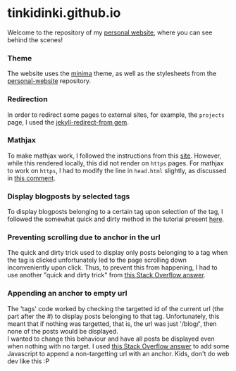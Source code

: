 # tinkidinki.github.io

Welcome to the repository of my [personal website](https://tinkidinki.github.io/), where you can see behind the scenes!

### Theme
The website uses the [minima](https://github.com/jekyll/minima) theme, as well as the stylesheets from the [personal-website](https://github.com/github/personal-website) repository.

### Redirection
In order to redirect some pages to external sites, for example, the `projects` page, I used the [jekyll-redirect-from gem](https://github.com/jekyll/jekyll-redirect-from). 

### Mathjax
To make mathjax work, I followed the instructions from this [site](http://webdocs.cs.ualberta.ca/~zichen2/blog/coding/setup/2019/02/17/how-to-add-mathjax-support-to-jekyll.html). However, while this rendered locally, this did not render on `https` pages. For mathjax to work on `https`, I had to modify the line in `head.html` slightly, as discussed in [this comment](https://github.com/github/pages-gem/issues/307#issuecomment-275747524).

### Display blogposts by selected tags
To display blogposts belonging to a certain tag upon selection of the tag, I followed the somewhat quick and dirty method in the tutorial present [here](https://rxxb.github.io/2020/11/post/jekyll-tag-listing).

### Preventing scrolling due to anchor in the url
The quick and dirty trick used to display only posts belonging to a tag when the tag is clicked unfortunately led to the page scrolling down inconveniently upon click. Thus, to prevent this from happening, I had to use another "quick and dirty trick" from [this Stack Overflow answer](https://stackoverflow.com/a/33877034/5391777).

### Appending an anchor to empty url
The 'tags' code worked by checking the targetted id of the current url (the part after the #) to display posts belonging to that tag. Unfortunately, this meant that if nothing was targetted, that is, the url was just '/blog/', then none of the posts would be displayed.   
I wanted to change this behaviour and have all posts be displayed even when nothing with no target. I used [this Stack Overflow answer](https://stackoverflow.com/a/3354472/5391777) to add some Javascript to append a non-targetting url with an anchor. Kids, don't do web dev like this :P
